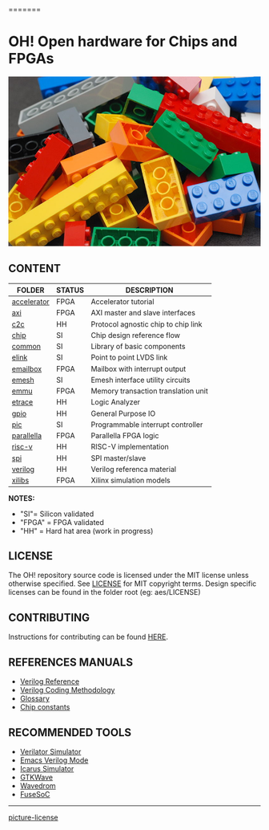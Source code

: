 =======
# OH! Open hardware for Chips and FPGAs

![alt tag](common/docs/lego.jpg)

## CONTENT

| FOLDER                   | STATUS| DESCRIPTION                          |
|--------------------------|-------|--------------------------------------|
|[accelerator](accelerator)| FPGA  | Accelerator tutorial                 |
|[axi](axi)                | FPGA  | AXI master and slave interfaces      |
|[c2c](c2c)                | HH    | Protocol agnostic chip to chip link  |
|[chip](chip)              | SI    | Chip design reference flow           |
|[common](common)          | SI    | Library of basic components          |
|[elink](elink)            | SI    | Point to point LVDS link             |
|[emailbox](emailbox)      | FPGA  | Mailbox with interrupt output        |
|[emesh](emesh)            | SI    | Emesh interface utility circuits     |
|[emmu](emmu)              | FPGA  | Memory transaction translation unit  |
|[etrace](etrace)          | HH    | Logic Analyzer                       |
|[gpio](gpio)              | HH    | General Purpose IO                   |
|[pic](pic)                | SI    | Programmable interrupt controller    |
|[parallella](parallella)  | FPGA  | Parallella FPGA logic                |
|[risc-v](risc-v)          | HH    | RISC-V implementation                |
|[spi](spi)                | HH    | SPI master/slave                     |
|[verilog](verilog)        | HH    | Verilog referenca material           |
|[xilibs](xilibs)          | FPGA  | Xilinx simulation models             |

**NOTES:**
* "SI"= Silicon validated
* "FPGA" =  FPGA validated
* "HH" =  Hard hat area (work in progress)

## LICENSE
The OH! repository source code is licensed under the MIT license unless otherwise specified. See [LICENSE](LICENSE) for MIT copyright terms. Design specific licenses can be found in the folder root (eg: aes/LICENSE) 

## CONTRIBUTING
Instructions for contributing can be found [HERE](CONTRIBUTING.md).

## REFERENCES MANUALS
* [Verilog Reference](verilog/verilog_reference.md)
* [Verilog Coding Methodology](https://github.com/parallella/oh/blob/master/CODING-METHODOLOGY.md)
* [Glossary](chip/docs/glossary.md)
* [Chip constants](chip/docs/constants.md)

## RECOMMENDED TOOLS

* [Verilator Simulator](http://www.veripool.org/wiki/verilator)
* [Emacs Verilog Mode](http://www.veripool.org/wiki/verilog-mode)
* [Icarus Simulator](http://iverilog.icarus.com)
* [GTKWave](http://gtkwave.sourceforge.net)
* [Wavedrom](http://wavedrom.com/editor.html)
* [FuseSoC](https://github.com/olofk/fusesoc)


----
[picture-license](https://commons.wikimedia.org/wiki/File:Lego_Color_Bricks.jpg)

